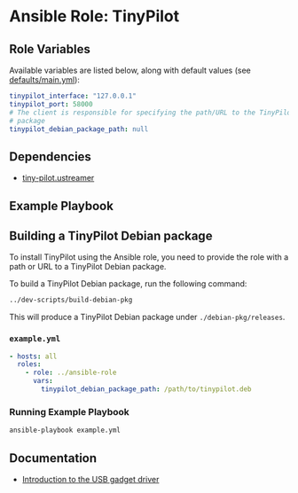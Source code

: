 # Ansible Role: TinyPilot

## Role Variables

Available variables are listed below, along with default values (see [defaults/main.yml](defaults/main.yml)):

```yaml
tinypilot_interface: "127.0.0.1"
tinypilot_port: 58000
# The client is responsible for specifying the path/URL to the TinyPilot Debian
# package
tinypilot_debian_package_path: null
```

## Dependencies

- [tiny-pilot.ustreamer](../ansible-role-ustreamer)

## Example Playbook

## Building a TinyPilot Debian package

To install TinyPilot using the Ansible role, you need to provide the role with a path or URL to a TinyPilot Debian package.

To build a TinyPilot Debian package, run the following command:

```bash
../dev-scripts/build-debian-pkg
```

This will produce a TinyPilot Debian package under `./debian-pkg/releases`.

### `example.yml`

```yaml
- hosts: all
  roles:
    - role: ../ansible-role
      vars:
        tinypilot_debian_package_path: /path/to/tinypilot.deb
```

### Running Example Playbook

```bash
ansible-playbook example.yml
```

## Documentation

- [Introduction to the USB gadget driver](docs/usb-gadget-driver.md)

